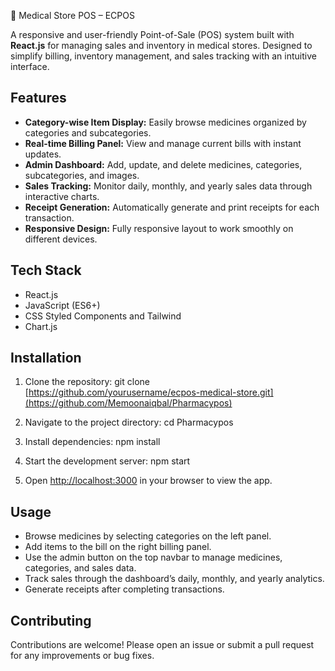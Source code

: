  🧾 Medical Store POS – ECPOS

A responsive and user-friendly Point-of-Sale (POS) system built with **React.js** for managing sales and inventory in medical stores. Designed to simplify billing, inventory management, and sales tracking with an intuitive interface.

## Features

* **Category-wise Item Display:** Easily browse medicines organized by categories and subcategories.
* **Real-time Billing Panel:** View and manage current bills with instant updates.
* **Admin Dashboard:** Add, update, and delete medicines, categories, subcategories, and images.
* **Sales Tracking:** Monitor daily, monthly, and yearly sales data through interactive charts.
* **Receipt Generation:** Automatically generate and print receipts for each transaction.
* **Responsive Design:** Fully responsive layout to work smoothly on different devices.


## Tech Stack

* React.js
* JavaScript (ES6+)
* CSS Styled Components and Tailwind
* Chart.js 


## Installation

1. Clone the repository:
   git clone [https://github.com/yourusername/ecpos-medical-store.git](https://github.com/Memoonaiqbal/Pharmacypos)
   
2. Navigate to the project directory:
   cd Pharmacypos
  
3. Install dependencies:
   npm install
   
5. Start the development server:
   npm start
   
7. Open [http://localhost:3000](http://localhost:3000) in your browser to view the app.

## Usage

* Browse medicines by selecting categories on the left panel.
* Add items to the bill on the right billing panel.
* Use the admin button on the top navbar to manage medicines, categories, and sales data.
* Track sales through the dashboard’s daily, monthly, and yearly analytics.
* Generate receipts after completing transactions.


## Contributing
Contributions are welcome! Please open an issue or submit a pull request for any improvements or bug fixes.




